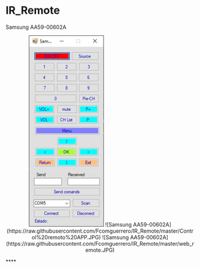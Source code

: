 # IR_Remote 
Samsung AA59-00602A
<p align="center">
  <img width="200" src="https://raw.githubusercontent.com/Fcomguerrero/IR_Remote/master/Control%20remoto%20APP.JPG" alt="Samsung AA59-00602A">
![Samsung AA59-00602A](https://raw.githubusercontent.com/Fcomguerrero/IR_Remote/master/Control%20remoto%20APP.JPG)
![Samsung AA59-00602A](https://raw.githubusercontent.com/Fcomguerrero/IR_Remote/master/web_remote.JPG)
</p>
****
